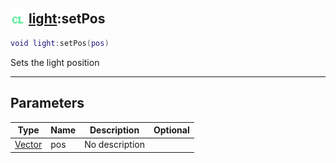 ## <img src="../../.gitbook/assets/client.png" width="24" height=24 /> [light](https://iaswiki.rawr.dev/readme/light):setPos

```lua
void light:setPos(pos)
```

Sets the light position

------
## Parameters

| Type   | Name | Description | Optional |
| ------ | ---- | ----------- | -------: |
| [Vector](https://iaswiki.rawr.dev/readme/vector) | pos | No description |  |

